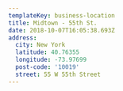 ```yaml
---
templateKey: business-location
title: Midtown - 55th St.
date: 2018-10-07T16:05:38.693Z
address:
  city: New York
  latitude: 40.76355
  longitude: -73.97699
  post-code: '10019'
  street: 55 W 55th Street
---
```


